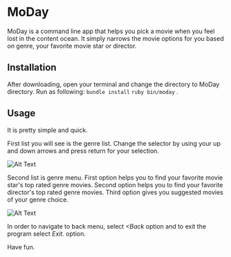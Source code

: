 # MoDay

MoDay is a command line app that helps you pick a movie when you feel lost in the content ocean.
It simply narrows the movie options for you based on genre, your favorite movie star or director.

## Installation

After downloading, open your terminal and change the directory to MoDay directory.
Run as following:
`bundle install`
`ruby bin/moday` .

## Usage

It is pretty simple and quick.

First list you will see is the genre list. Change the selector by using your up and down arrows and press return for your selection.

![Alt Text](https://media.giphy.com/media/FGQ8XOUUDfyPGQYXDF/giphy.gif)

Second list is genre menu.
First option helps you to find your favorite movie star's top rated genre movies.
Second option helps you to find your favorite director's top rated genre movies.
Third option gives you suggested movies of your genre choice.

![Alt Text](https://media.giphy.com/media/T2vvs0QjdkVziGkONu/giphy.gif)

In order to navigate to back menu, select *<Back* option and to exit the program select *Exit.* option.

Have fun.



